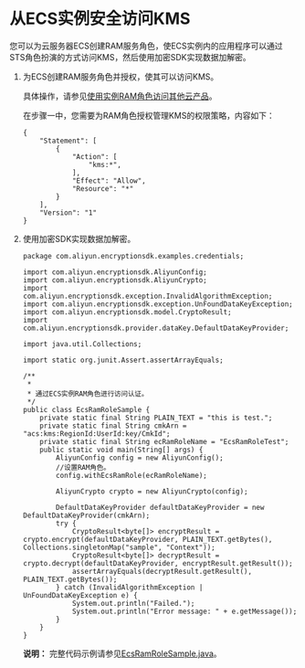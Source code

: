 # 从ECS实例安全访问KMS

您可以为云服务器ECS创建RAM服务角色，使ECS实例内的应用程序可以通过STS角色扮演的方式访问KMS，然后使用加密SDK实现数据加解密。

1.  为ECS创建RAM服务角色并授权，使其可以访问KMS。

    具体操作，请参见[使用实例RAM角色访问其他云产品](/intl.zh-CN/最佳实践/使用实例RAM角色访问其他云产品.md)。

    在步骤一中，您需要为RAM角色授权管理KMS的权限策略，内容如下：

    ```
    {
        "Statement": [
            {
                "Action": [
                    "kms:*", 
                ], 
                "Effect": "Allow", 
                "Resource": "*"
            }
        ], 
        "Version": "1"
    }
    ```

2.  使用加密SDK实现数据加解密。

    ```
    package com.aliyun.encryptionsdk.examples.credentials;
    
    import com.aliyun.encryptionsdk.AliyunConfig;
    import com.aliyun.encryptionsdk.AliyunCrypto;
    import com.aliyun.encryptionsdk.exception.InvalidAlgorithmException;
    import com.aliyun.encryptionsdk.exception.UnFoundDataKeyException;
    import com.aliyun.encryptionsdk.model.CryptoResult;
    import com.aliyun.encryptionsdk.provider.dataKey.DefaultDataKeyProvider;
    
    import java.util.Collections;
    
    import static org.junit.Assert.assertArrayEquals;
    
    /**
     *
     * 通过ECS实例RAM角色进行访问认证。
     */
    public class EcsRamRoleSample {
        private static final String PLAIN_TEXT = "this is test.";
        private static final String cmkArn = "acs:kms:RegionId:UserId:key/CmkId";
        private static final String ecRamRoleName = "EcsRamRoleTest";
        public static void main(String[] args) {
            AliyunConfig config = new AliyunConfig();
            //设置RAM角色。
            config.withEcsRamRole(ecRamRoleName);
            
            AliyunCrypto crypto = new AliyunCrypto(config);
            
            DefaultDataKeyProvider defaultDataKeyProvider = new DefaultDataKeyProvider(cmkArn);
            try {
                CryptoResult<byte[]> encryptResult = crypto.encrypt(defaultDataKeyProvider, PLAIN_TEXT.getBytes(), Collections.singletonMap("sample", "Context"));
                CryptoResult<byte[]> decryptResult = crypto.decrypt(defaultDataKeyProvider, encryptResult.getResult());
                assertArrayEquals(decryptResult.getResult(), PLAIN_TEXT.getBytes());
            } catch (InvalidAlgorithmException | UnFoundDataKeyException e) {
                System.out.println("Failed.");
                System.out.println("Error message: " + e.getMessage());
            }
        }
    }
    ```

    **说明：** 完整代码示例请参见[EcsRamRoleSample.java](https://github.com/aliyun/alibabacloud-encryption-sdk-java/blob/master/src/examples/java/com/aliyun/encryptionsdk/examples/credentials/EcsRamRoleSample.java)。


